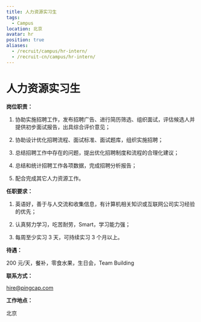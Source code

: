 ```yaml
---
title: 人力资源实习生
tags:
  - Campus
location: 北京
avatar: hr
position: true
aliases:
  - /recruit/campus/hr-intern/
  - /recruit-cn/campus/hr-intern/
---
```


# 人力资源实习生

**岗位职责：**

1. 协助实施招聘工作，发布招聘广告、进行简历筛选、组织面试，评估候选人并提供初步面试报告，出具综合评价意见；

2. 协助设计优化招聘流程、面试标准、面试题库，组织实施招聘；

3. 总结招聘工作中存在的问题，提出优化招聘制度和流程的合理化建议；

4. 总结和统计招聘工作各项数据，完成招聘分析报告；

5. 配合完成其它人力资源工作。

**任职要求：**

1. 英语好，善于与人交流和收集信息，有计算机相关知识或互联网公司实习经验的优先；

2. 认真努力学习，吃苦耐劳，Smart，学习能力强；

3. 每周至少实习 3 天，可持续实习 3 个月以上。

**待遇：**

200 元/天，餐补，零食水果，生日会，Team Building

**联系方式：**

hire@pingcap.com

**工作地点：**

北京
